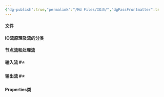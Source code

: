 ```yaml
---
{"dg-publish":true,"permalink":"/Md Files/IO流/","dgPassFrontmatter":true}
---
```


#### 文件

#### IO流原理及流的分类

#### 节点流和处理流

#### 输入流 #⭐️ 

#### 输出流 #⭐️ 

#### Properties类